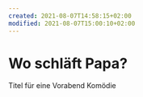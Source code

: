 ```yaml
---
created: 2021-08-07T14:58:15+02:00
modified: 2021-08-07T15:00:10+02:00
---
```


# Wo schläft Papa?

Titel für eine Vorabend Komödie
